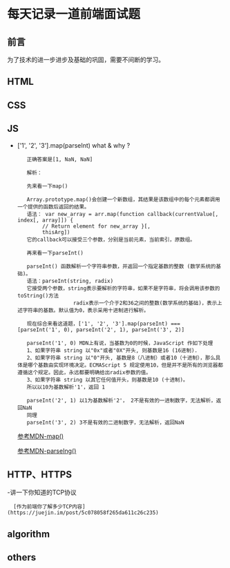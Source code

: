 # 每天记录一道前端面试题
## <a name='preface'>前言</a> ##
为了技术的进一步进步及基础的巩固，需要不间断的学习。
## HTML
## CSS
## JS
- ['1', '2', '3'].map(parseInt) what & why ?

		 正确答案是[1, NaN, NaN]
         
		 解析： 
         
         先来看一下map()
         
         Array.prototype.map()会创建一个新数组，其结果是该数组中的每个元素都调用一个提供的函数后返回的结果。
         语法： var new_array = arr.map(function callback(currentValue[, index[, array]]) {
              // Return element for new_array }[, 
              thisArg])  
         它的callback可以接受三个参数，分别是当前元素，当前索引，原数组。
         
         再来看一下parseInt() 
         
         parseInt() 函数解析一个字符串参数，并返回一个指定基数的整数 (数学系统的基础)。
         语法：parseInt(string, radix)
         它接受两个参数，string表示要解析的字符串，如果不是字符串，将会调用该参数的toString()方法
                        radix表示一个介于2和36之间的整数(数学系统的基础)，表示上述字符串的基数。默认值为0，表示采用十进制进行解析。
                        
         现在综合来看这道题，['1', '2', '3'].map(parseInt) === [parseInt('1', 0), parseInt('2', 1), parseInt('3', 2)]

         parseInt('1', 0) MDN上有说，当基数为0的时候，JavaScript 作如下处理
         1、如果字符串 string 以"0x"或者"0X"开头, 则基数是16 (16进制).
         2、如果字符串 string 以"0"开头, 基数是8（八进制）或者10（十进制），那么具体是哪个基数由实现环境决定。ECMAScript 5 规定使用10，但是并不是所有的浏览器都遵循这个规定。因此，永远都要明确给出radix参数的值。
         3、如果字符串 string 以其它任何值开头，则基数是10 (十进制)。
         所以以10为基数解析'1'，返回 1

         parseInt('2', 1) 以1为基数解析'2'， 2不是有效的一进制数字，无法解析，返回NaN
         同理
         parseInt('3', 2) 3不是有效的二进制数字，无法解析，返回NaN
	  
     [参考MDN-map()](https://developer.mozilla.org/zh-CN/docs/Web/JavaScript/Reference/Global_Objects/Array/map)
      
     [参考MDN-parseIng()](https://developer.mozilla.org/zh-CN/docs/Web/JavaScript/Reference/Global_Objects/parseInt)
## HTTP、HTTPS
-讲一下你知道的TCP协议

      [作为前端你了解多少TCP内容](https://juejin.im/post/5c078058f265da611c26c235)
## algorithm
## others
